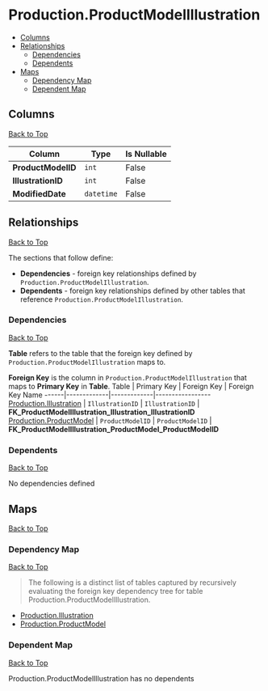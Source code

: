 # Production.ProductModelIllustration

* [Columns](#columns)
* [Relationships](#relationships)
    * [Dependencies](#dependencies)
    * [Dependents](#dependents)
* [Maps](#maps)
    * [Dependency Map](#dependency-map)
    * [Dependent Map](#dependent-map)

## Columns
[Back to Top](#productionproductmodelillustration)

Column | Type | Is Nullable
-------|------|------------
**ProductModelID** | `int` | False
**IllustrationID** | `int` | False
**ModifiedDate** | `datetime` | False

## Relationships
[Back to Top](#productionproductmodelillustration)


The sections that follow define:
* **Dependencies** - foreign key relationships defined by `Production.ProductModelIllustration`.
* **Dependents** - foreign key relationships defined by other tables that reference `Production.ProductModelIllustration`.

### Dependencies
[Back to Top](#productionproductmodelillustration)


**Table** refers to the table that the foreign key defined by `Production.ProductModelIllustration` maps to.

**Foreign Key** is the column in `Production.ProductModelIllustration` that maps to **Primary Key** in **Table**.
Table | Primary Key | Foreign Key | Foreign Key Name
------|-------------|-------------|-----------------
[Production.Illustration](./Illustration.md) | `IllustrationID` | `IllustrationID` | **FK_ProductModelIllustration_Illustration_IllustrationID**
[Production.ProductModel](./ProductModel.md) | `ProductModelID` | `ProductModelID` | **FK_ProductModelIllustration_ProductModel_ProductModelID**

### Dependents
[Back to Top](#productionproductmodelillustration)

No dependencies defined

## Maps
[Back to Top](#productionproductmodelillustration)

### Dependency Map
[Back to Top](#productionproductmodelillustration)

> The following is a distinct list of tables captured by recursively evaluating the foreign key dependency tree for table Production.ProductModelIllustration.

* [Production.Illustration](./Illustration.md)
* [Production.ProductModel](./ProductModel.md)

### Dependent Map
[Back to Top](#productionproductmodelillustration)

Production.ProductModelIllustration has no dependents

